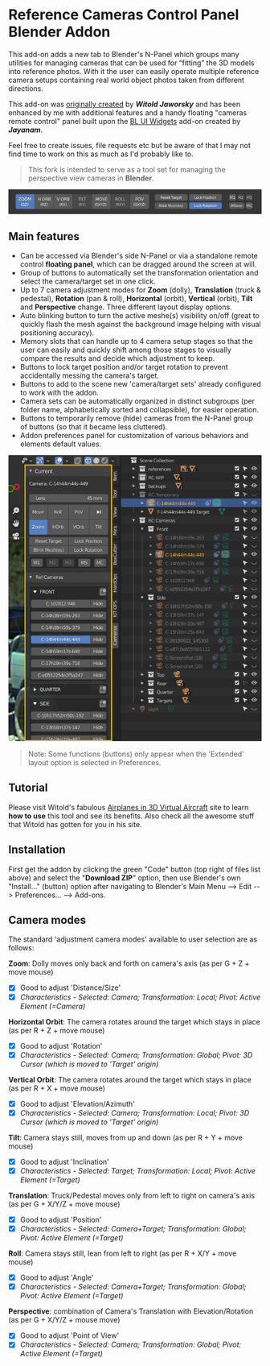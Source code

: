 # Reference Cameras Control Panel Blender Addon

This add-on adds a new tab to Blender's N-Panel which groups many utilities for managing cameras that can be used for “fitting” the 3D models into reference photos. With it the user can easily operate multiple reference camera setups containing real world object photos taken from different directions. 

This add-on was [originally created](http://airplanes3d.net/scripts-257_e.xml) by ***Witold Jaworsky*** and has been enhanced by me with additional features and a handy floating "cameras remote control" panel built upon the [BL UI Widgets](https://github.com/jayanam/bl_ui_widgets) add-on created by ***Jayanam***. 

Feel free to create issues, file requests etc but be aware of that I may not find time to work on this as much as I'd probably like to. 

> This fork is intended to serve as a tool set for managing the perspective view cameras in **Blender**.

![floating panel](https://github.com/mmmrqs/Blender-Reference-Camera-Panel-addon/blob/main/media/fpanel_sample.png)


## Main features

- Can be accessed via Blender's side N-Panel or via a standalone remote control **floating panel**, which can be dragged around the screen at will.
- Group of buttons to automatically set the transformation orientation and select the camera/target set in one click.
- Up to 7 camera adjustment modes for **Zoom** (dolly), **Translation** (truck & pedestal), **Rotation** (pan & roll), **Horizontal** (orbit), **Vertical** (orbit), **Tilt** and **Perspective** change.  Three different layout display options.
- Auto blinking button to turn the active meshe(s) visibility on/off (great to quickly flash the mesh against the background image helping with visual positioning accuracy).
- Memory slots that can handle up to 4 camera setup stages so that the user can easily and quickly shift among those stages to visually compare the results and decide which adjustment to keep.
- Buttons to lock target position and/or target rotation to prevent accidentally messing the camera's target.
- Buttons to add to the scene new 'camera/target sets' already configured to work with the addon.
- Camera sets can be automatically organized in distinct subgroups (per folder name, alphabetically sorted and collapsible), for easier operation.
- Buttons to temporarily remove (hide) cameras from the N-Panel group of buttons (so that it became less cluttered).
- Addon preferences panel for customization of various behaviors and elements default values.

![n-side panel](https://github.com/mmmrqs/Blender-Reference-Camera-Panel-addon/blob/main/media/npanel_sample.png)

> Note: Some functions (buttons) only appear when the 'Extended' layout option is selected in Preferences.


## Tutorial

Please visit Witold's fabulous [Airplanes in 3D Virtual Aircraft](http://airplanes3d.net/scripts-257_e.xml) site to learn **how to use** this tool and see its benefits. Also check all the awesome stuff that Witold has gotten for you in his site.


## Installation
First get the addon by clicking the green "Code" button (top right of files list above) and select the "**Download ZIP**" option, then use Blender's own "Install..." (button) option after navigating to Blender's Main Menu --> Edit --> Preferences... --> Add-ons.


## Camera modes

The standard 'adjustment camera modes' available to user selection are as follows:

**Zoom**: Dolly moves only back and forth on camera's axis (as per G + Z + move mouse)
- [x] Good to adjust 'Distance/Size'
- [x] *Characteristics - Selected: Camera; Transformation: Local; Pivot: Active Element (=Camera)*

**Horizontal Orbit**: The camera rotates around the target which stays in place (as per R + Z + move mouse)
- [x] Good to adjust 'Rotation'
- [x] *Characteristics - Selected: Camera; Transformation: Global; Pivot: 3D Cursor (which is moved to 'Target' origin)*

**Vertical Orbit**: The camera rotates around the target which stays in place (as per R + X + move mouse)
- [x] Good to adjust 'Elevation/Azimuth'
- [x] *Characteristics - Selected: Camera; Transformation: Local; Pivot: 3D Cursor (which is moved to 'Target' origin)*

**Tilt**: Camera stays still, moves from up and down (as per R + Y + move mouse)
- [x] Good to adjust 'Inclination'
- [x] *Characteristics - Selected: Target; Transformation: Local; Pivot: Active Element (=Target)*

**Translation**: Truck/Pedestal moves only from left to right on camera's axis (as per G + X/Y/Z + move mouse)
- [x] Good to adjust 'Position'
- [x] *Characteristics - Selected: Camera+Target; Transformation: Global; Pivot: Active Element (=Target)*

**Roll**: Camera stays still, lean from left to right (as per R + X/Y + move mouse)
- [x] Good to adjust 'Angle'
- [x] *Characteristics - Selected: Camera+Target; Transformation: Global; Pivot: Active Element (=Target)*

**Perspective**: combination of Camera's Translation with Elevation/Rotation (as per G + X/Y/Z + mouse move)
- [x] Good to adjust 'Point of View'
- [x] *Characteristics - Selected: Camera; Transformation: Global; Pivot: Active Element (=Target)*
